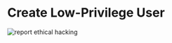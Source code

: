 # Create Low-Privilege User
![report ethical hacking](https://github.com/user-attachments/assets/5298365f-d5d2-440f-abc8-735bcc34ba29)

